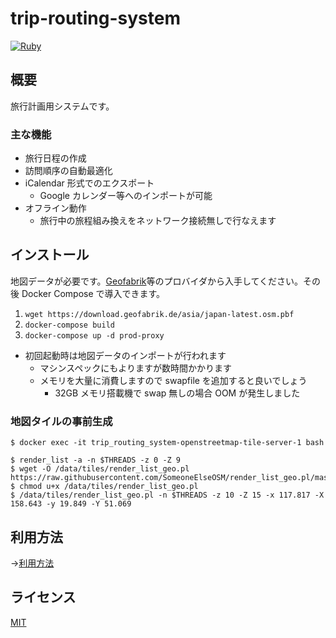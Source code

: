 # trip-routing-system

[![Ruby](https://github.com/keyasuda/trip-routing-system/actions/workflows/ruby.yml/badge.svg)](https://github.com/keyasuda/trip-routing-system/actions/workflows/ruby.yml)

## 概要

旅行計画用システムです。

### 主な機能

- 旅行日程の作成
- 訪問順序の自動最適化
- iCalendar 形式でのエクスポート
  - Google カレンダー等へのインポートが可能
- オフライン動作
  - 旅行中の旅程組み換えをネットワーク接続無しで行なえます

## インストール

地図データが必要です。[Geofabrik](https://download.geofabrik.de/asia/japan.html)等のプロバイダから入手してください。その後 Docker Compose で導入できます。

1. `wget https://download.geofabrik.de/asia/japan-latest.osm.pbf`
1. `docker-compose build`
1. `docker-compose up -d prod-proxy`

- 初回起動時は地図データのインポートが行われます
  - マシンスペックにもよりますが数時間かかります
  - メモリを大量に消費しますので swapfile を追加すると良いでしょう
    - 32GB メモリ搭載機で swap 無しの場合 OOM が発生しました

### 地図タイルの事前生成

```
$ docker exec -it trip_routing_system-openstreetmap-tile-server-1 bash

$ render_list -a -n $THREADS -z 0 -Z 9
$ wget -O /data/tiles/render_list_geo.pl https://raw.githubusercontent.com/SomeoneElseOSM/render_list_geo.pl/master/render_list_geo.pl
$ chmod u+x /data/tiles/render_list_geo.pl
$ /data/tiles/render_list_geo.pl -n $THREADS -z 10 -Z 15 -x 117.817 -X 158.643 -y 19.849 -Y 51.069
```

## 利用方法

→[利用方法](https://portfolio.suzuran.dev/trs)

## ライセンス

[MIT](https://choosealicense.com/licenses/mit/)
